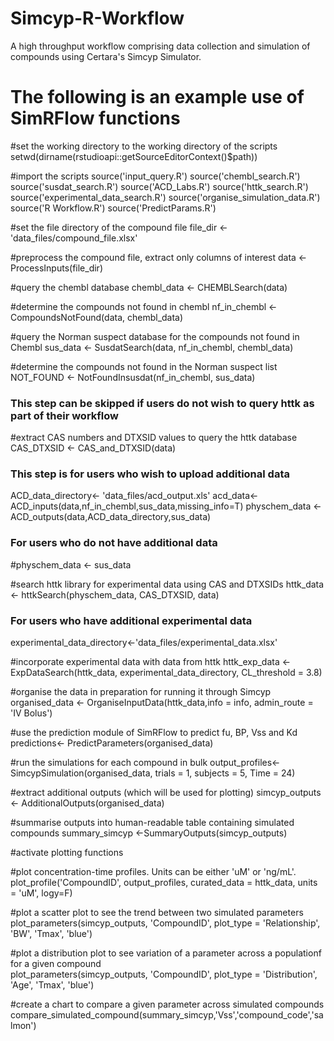 # Simcyp-R-Workflow
A high throughput workflow comprising data collection and simulation of compounds using Certara's Simcyp Simulator.

# The following is an example use of SimRFlow functions

#set the working directory to the working directory of the scripts
setwd(dirname(rstudioapi::getSourceEditorContext()$path))

#import the scripts 
source('input_query.R')
source('chembl_search.R')
source('susdat_search.R')
source('ACD_Labs.R')
source('httk_search.R')
source('experimental_data_search.R')
source('organise_simulation_data.R')
source('R Workflow.R')
source('PredictParams.R')

#set the file directory of the compound file
file_dir <- 'data_files/compound_file.xlsx'

#preprocess the compound file, extract only columns of interest
data <- ProcessInputs(file_dir)

#query the chembl database
chembl_data <- CHEMBLSearch(data)

#determine the compounds not found in chembl
nf_in_chembl <- CompoundsNotFound(data, chembl_data)

#query the Norman suspect database for the compounds not found in Chembl
sus_data <- SusdatSearch(data, nf_in_chembl, chembl_data)

#determine the compounds not found in the Norman suspect list
NOT_FOUND <- NotFoundInsusdat(nf_in_chembl, sus_data)

### This step can be skipped if users do not wish to query httk as part of their workflow
#extract CAS numbers and DTXSID values to query the httk database
CAS_DTXSID <- CAS_and_DTXSID(data)

### This step is for users who wish to upload additional data
ACD_data_directory<- 'data_files/acd_output.xls'
acd_data<-ACD_inputs(data,nf_in_chembl,sus_data,missing_info=T)
physchem_data <- ACD_outputs(data,ACD_data_directory,sus_data)

### For users who do not have additional data
#physchem_data <- sus_data

#search httk library for experimental data using CAS and DTXSIDs
httk_data <- httkSearch(physchem_data, CAS_DTXSID, data)

### For users who have additional experimental data
experimental_data_directory<-'data_files/experimental_data.xlsx'

#incorporate experimental data with data from httk
httk_exp_data <- ExpDataSearch(httk_data, experimental_data_directory, CL_threshold = 3.8)

#organise the data in preparation for running it through Simcyp
organised_data <- OrganiseInputData(httk_data,info = info, admin_route = 'IV Bolus')

#use the prediction module of SimRFlow to predict fu, BP, Vss and Kd
predictions<- PredictParameters(organised_data)

#run the simulations for each compound in bulk
output_profiles<-SimcypSimulation(organised_data, trials = 1, subjects = 5, Time = 24)

#extract additional outputs (which will be used for plotting)
simcyp_outputs <- AdditionalOutputs(organised_data)

#summarise outputs into human-readable table containing simulated compounds
summary_simcyp <-SummaryOutputs(simcyp_outputs)

#activate plotting functions

#plot concentration-time profiles. Units can be either 'uM' or 'ng/mL'.
plot_profile('CompoundID', output_profiles, curated_data = httk_data,
              units = 'uM', logy=F)

#plot a scatter plot to see the trend between two simulated parameters
plot_parameters(simcyp_outputs, 'CompoundID', 
             plot_type = 'Relationship', 'BW', 'Tmax',
             'blue')
             
#plot a distribution plot to see variation of a parameter across a populationf for a given compound            
plot_parameters(simcyp_outputs, 'CompoundID', 
                plot_type = 'Distribution', 'Age', 'Tmax',
                'blue')
                
#create a chart to compare a given parameter across simulated compounds
compare_simulated_compound(summary_simcyp,'Vss','compound_code','salmon')
